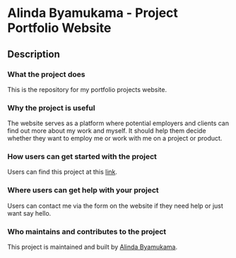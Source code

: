 # Alinda Byamukama - Project Portfolio Website

## Description

### What the project does
This is the repository for my portfolio projects website.

### Why the project is useful
The website serves as a platform where potential employers and clients can find out more about my work and myself. It should help them decide whether they want to employ me or work with me on a project or product.

### How users can get started with the project
Users can find this project at this <a href='https://alindabyamukama.netlify.app/' target='_blank'>link</a>.

### Where users can get help with your project
Users can contact me via the form on the website if they need help or just want say hello.

### Who maintains and contributes to the project
This project is maintained and built by <a href='https://github.com/alindaByamukama/alindaByamukama' target='_blank'>Alinda Byamukama</a>.